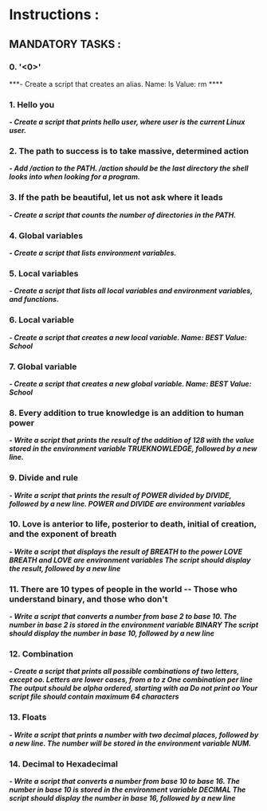 # **Instructions :**

## **MANDATORY TASKS :**


### 0. '<0>'

***- Create a script that creates an alias.
	Name: ls
	Value: rm ****


### 1. Hello you

***- Create a script that prints hello user, where user is the current Linux user.***


### 2. The path to success is to take massive, determined action

***- Add /action to the PATH. /action should be the last directory the shell looks into when looking for a program.***


### 3. If the path be beautiful, let us not ask where it leads

***- Create a script that counts the number of directories in the PATH.***


### 4. Global variables

***- Create a script that lists environment variables.***


### 5. Local variables

***- Create a script that lists all local variables and environment variables, and functions.***


### 6. Local variable

***- Create a script that creates a new local variable.
	Name: BEST
	Value: School***


### 7. Global variable

***- Create a script that creates a new global variable.
	Name: BEST
	Value: School***


### 8. Every addition to true knowledge is an addition to human power

***- Write a script that prints the result of the addition of 128 with the value stored in the environment variable TRUEKNOWLEDGE, followed by a new line.***


### 9. Divide and rule

***- Write a script that prints the result of POWER divided by DIVIDE, followed by a new line.
	POWER and DIVIDE are environment variables***


### 10. Love is anterior to life, posterior to death, initial of creation, and the exponent of breath

***- Write a script that displays the result of BREATH to the power LOVE
	BREATH and LOVE are environment variables
	The script should display the result, followed by a new line***


### 11. There are 10 types of people in the world -- Those who understand binary, and those who don't

***- Write a script that converts a number from base 2 to base 10.
	The number in base 2 is stored in the environment variable BINARY
	The script should display the number in base 10, followed by a new line***

### 12. Combination

***- Create a script that prints all possible combinations of two letters, except oo.
	Letters are lower cases, from a to z
	One combination per line
	The output should be alpha ordered, starting with aa
	Do not print oo
	Your script file should contain maximum 64 characters***


### 13. Floats

***- Write a script that prints a number with two decimal places, followed by a new line.
	The number will be stored in the environment variable NUM.***


### 14. Decimal to Hexadecimal

***- Write a script that converts a number from base 10 to base 16.
	The number in base 10 is stored in the environment variable DECIMAL
	The script should display the number in base 16, followed by a new line***
